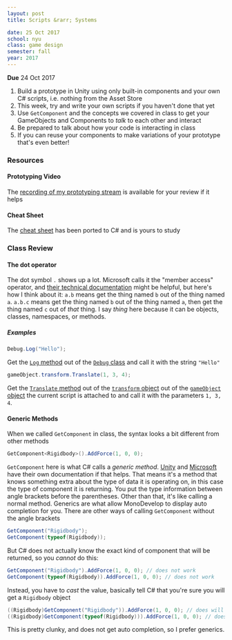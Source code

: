 ```yaml
---
layout: post
title: Scripts &rarr; Systems

date: 25 Oct 2017
school: nyu
class: game design
semester: fall
year: 2017
---
```


**Due** 24 Oct 2017

1. Build a prototype in Unity using only built-in components and your own C# scripts, i.e. nothing from the Asset Store
2. This week, try and write your own scripts if you haven't done that yet
3. Use `GetComponent` and the concepts we covered in class to get your GameObjects and Components to *talk* to each other and interact
4. Be prepared to talk about how your code is interacting in class
5. If you can reuse your components to make variations of your prototype that's even better!

### Resources

#### Prototyping Video
The [recording of my prototyping stream](https://www.youtube.com/watch?v=y3-s7ZfwUAg) is available for your review if it helps

#### Cheat Sheet
The [cheat sheet](http://nas.sr/teaching/2016/game-design/unity-cheat-sheet/) has been ported to C# and is yours to study

### Class Review

#### The dot operator
The dot symbol `.` shows up a lot. Microsoft calls it the "member access" operator, and [their technical documentation](https://msdn.microsoft.com/en-us/library/6zhxzbds.aspx) might be helpful, but here's how I think about it: `a.b` means get the thing named `b` out of the thing named `a`. `a.b.c` means get the thing named `b` out of the thing named `a`, then get the thing named `c` out of *that* thing. I say *thing* here because it can be objects, classes, namespaces, or methods.

##### Examples

```csharp
Debug.Log("Hello");
```

Get the [`Log` method](https://docs.unity3d.com/ScriptReference/Debug.Log.html) out of the [`Debug` class](https://docs.unity3d.com/ScriptReference/Debug.html) and call it with the string `"Hello"`

```csharp
gameObject.transform.Translate(1, 3, 4);
```

Get the [`Translate` method](https://docs.unity3d.com/ScriptReference/Transform.Translate.html) out of the [`transform` object](https://docs.unity3d.com/ScriptReference/GameObject-transform.html) out of the [`gameObject` object](https://docs.unity3d.com/ScriptReference/Component-gameObject.html) the current script is attached to and call it with the parameters `1, 3, 4`.


#### Generic Methods

When we called `GetComponent` in class, the syntax looks a bit different from other methods

```csharp
GetComponent<Rigidbody>().AddForce(1, 0, 0);
```

`GetComponent` here is what C# calls a *generic method*. [Unity](https://docs.unity3d.com/Manual/GenericFunctions.html) and [Microsoft](https://msdn.microsoft.com/en-us/library/twcad0zb.aspx) have their own documentation if that helps. That means it's a method that knows something extra about the type of data it is operating on, in this case the type of component it is returning. You put the type information between angle brackets before the parentheses. Other than that, it's like calling a normal method. Generics are what allow MonoDevelop to display auto completion for you. There are other ways of calling `GetComponent` without the angle brackets

```csharp
GetComponent("Rigidbody");
GetComponent(typeof(Rigidbody));
```

But C# does not actually know the exact kind of component that will be returned, so you *cannot* do this:

```csharp
GetComponent("Rigidbody").AddForce(1, 0, 0); // does not work
GetComponent(typeof(Rigidbody)).AddForce(1, 0, 0); // does not work
```

Instead, you have to *cast* the value, basically tell C# that you're sure you will get a `Rigidbody` object

```csharp
((Rigidbody)GetComponent("Rigidbody")).AddForce(1, 0, 0); // does will work
((Rigidbody)GetComponent(typeof(Rigidbody))).AddForce(1, 0, 0); // does will work
```

This is pretty clunky, and does not get auto completion, so I prefer generics.
